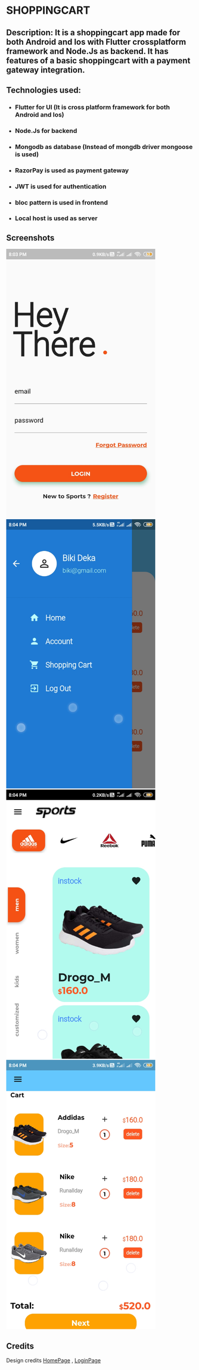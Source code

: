 # SHOPPINGCART
## Description: It is a shoppingcart app made for both Android and Ios with Flutter crossplatform framework and Node.Js as backend. It has features of a basic shoppingcart with a payment gateway integration.

## Technologies used:
* ### Flutter for UI (It is cross platform framework for both Android and Ios)
* ### Node.Js for backend
* ### Mongodb as database (Instead of mongdb driver mongoose is used)
* ### RazorPay is used as payment gateway
* ### JWT is used for authentication
* ### bloc pattern is used in frontend
* ### Local host is used as server



## Screenshots
<img src="screenshots\cart1.jpg" width="400" height="720" />
<img src="screenshots\cart2.jpg" width="400" height="720" />
<img src="screenshots\cart3.jpg" width="400" height="720" />
<img src="screenshots\cart4.jpg" width="400" height="720" />

## Credits
Design credits [HomePage](https://dribbble.com/shots/10407649-Asos-store-app-concept) , [LoginPage](https://dribbble.com/shots/5239966-Daily-UI-001)

